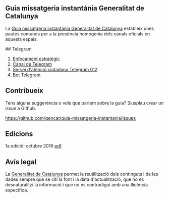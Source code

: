 Guia missatgeria instantània Generalitat de Catalunya
---
La [Guia missatgeria instantània Generalitat de Catalunya](https://github.com/gencat/guia-missatgeria-instantania) estableix unes pautes comunes per a la presència homogènia dels canals oficials en aquests espais.

## Telegram
1. [Enfocament estratègic](estrategia.md)
2. [Canal de Telegram](canal.md)
3. [Servei d'atenció ciutadana Telegram 012](xat.md)
4. [Bot Telegram](bot.md)
 

## Contribueix
Tens alguna suggerència o vols que parlem sobre la guia? Siusplau crear un *issue* a Github. 
 
https://github.com/gencat/guia-missatgeria-instantania/issues


## Edicions
1a edició: octubre 2016 [pdf](/assets/pdf/v01_guia_missatgeria_cat.pdf)

## Avís legal
La [Generalitat de Catalunya](http://web.gencat.cat/ca/menu-ajuda/ajuda/avis_legal/) permet la reutilització dels continguts i de les dades sempre que se citi la font i la data d'actualització, que no es desnaturalitzi la informació i que no es contradigui amb una llicència específica.

